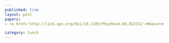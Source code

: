 ```yaml
---
published: true
layout: post
papers:
- <a href='http://link.aps.org/doi/10.1103/PhysRevA.68.022312'>Measurement-based quantum computation on cluster states, Raussendorf2003</a>

category: lunch
---
```

